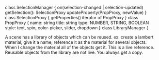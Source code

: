class SelectionManager {
    on(selection-changed | selection-updated)
    getSelection(): SelectionProxy
    updateProperty(PropProxy, newValue)
}
class SelectionProxy {
    getProperties() iterator of PropProxy
}
class PropProxy {
    name: string
    title: string
    type: NUMBER, STRING, BOOLEAN
    style: text, spin, color-picker, slider, dropdown
}
class LibraryManager {

A scene has a library of objects which can be reused.
ex: create a lambert material, give it a name, reference it as the material for several objects. When I change the material all of the objects get it. This is a live reference.  Reusable objects from the library are not live. You always get a copy.
